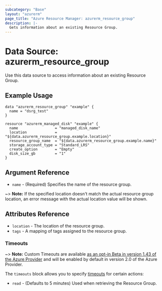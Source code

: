 ```yaml
---
subcategory: "Base"
layout: "azurerm"
page_title: "Azure Resource Manager: azurerm_resource_group"
description: |-
  Gets information about an existing Resource Group.
---
```


# Data Source: azurerm_resource_group

Use this data source to access information about an existing Resource Group.

## Example Usage

```hcl
data "azurerm_resource_group" "example" {
  name = "dsrg_test"
}

resource "azurerm_managed_disk" "example" {
  name                 = "managed_disk_name"
  location             = "${data.azurerm_resource_group.example.location}"
  resource_group_name  = "${data.azurerm_resource_group.example.name}"
  storage_account_type = "Standard_LRS"
  create_option        = "Empty"
  disk_size_gb         = "1"
}
```

## Argument Reference

* `name` - (Required) Specifies the name of the resource group.


~> **Note:** If the specified location doesn't match the actual resource group location, an error message with the actual location value will be shown.

## Attributes Reference

* `location` - The location of the resource group.
* `tags` - A mapping of tags assigned to the resource group.

### Timeouts

~> **Note:** Custom Timeouts are available [as an opt-in Beta in version 1.43 of the Azure Provider](/docs/providers/azurerm/guides/2.0-beta.html) and will be enabled by default in version 2.0 of the Azure Provider.

The `timeouts` block allows you to specify [timeouts](https://www.terraform.io/docs/configuration/resources.html#timeouts) for certain actions:

* `read` - (Defaults to 5 minutes) Used when retrieving the Resource Group.
